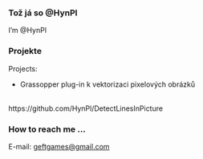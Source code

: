 ### Tož já so @HynPl
I’m @HynPl

### Projekte
Projects:
- Grassopper plug-in k vektorizaci pixelových obrázků
<br>
https://github.com/HynPl/DetectLinesInPicture

### How to reach me ...
E-mail: geftgames@gmail.com
